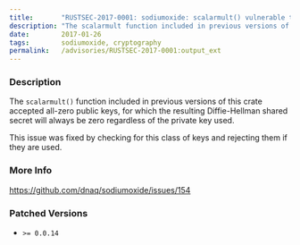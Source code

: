 ```yaml
---
title:       "RUSTSEC-2017-0001: sodiumoxide: scalarmult() vulnerable to degenerate public keys"
description: "The scalarmult function included in previous versions of this crate accepted allzero public keys, for which the resulting DiffieHellman shared secret will always be zero regardless of the private key used. This issue was fixed by checking for this class of keys and rejecting them if they are used."
date:        2017-01-26
tags:        sodiumoxide, cryptography
permalink:   /advisories/RUSTSEC-2017-0001:output_ext
---
```


### Description

The `scalarmult()` function included in previous versions of this crate
accepted all-zero public keys, for which the resulting Diffie-Hellman shared
secret will always be zero regardless of the private key used.

This issue was fixed by checking for this class of keys and rejecting them
if they are used.

### More Info

<https://github.com/dnaq/sodiumoxide/issues/154>

### Patched Versions

- `>= 0.0.14`

